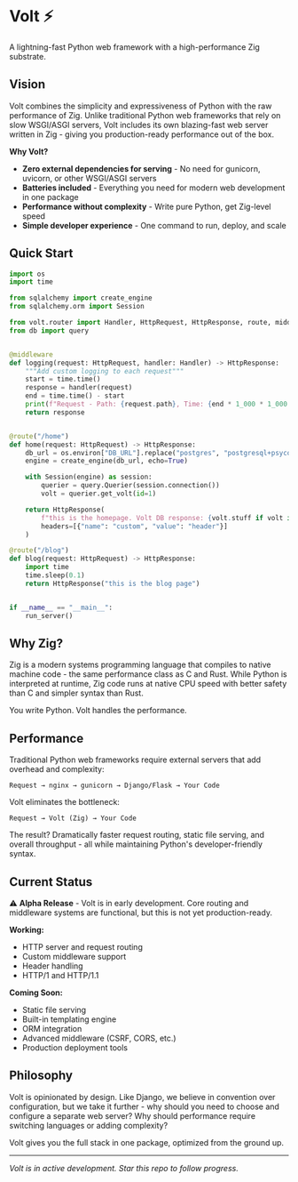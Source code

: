 # Volt ⚡

A lightning-fast Python web framework with a high-performance Zig substrate.

## Vision

Volt combines the simplicity and expressiveness of Python with the raw performance of Zig. Unlike traditional Python web frameworks that rely on slow WSGI/ASGI servers, Volt includes its own blazing-fast web server written in Zig - giving you production-ready performance out of the box.

**Why Volt?**
- **Zero external dependencies for serving** - No need for gunicorn, uvicorn, or other WSGI/ASGI servers
- **Batteries included** - Everything you need for modern web development in one package
- **Performance without complexity** - Write pure Python, get Zig-level speed
- **Simple developer experience** - One command to run, deploy, and scale

## Quick Start

```python
import os
import time

from sqlalchemy import create_engine
from sqlalchemy.orm import Session

from volt.router import Handler, HttpRequest, HttpResponse, route, middleware, run_server
from db import query


@middleware
def logging(request: HttpRequest, handler: Handler) -> HttpResponse:
    """Add custom logging to each request"""
    start = time.time()
    response = handler(request)
    end = time.time() - start
    print(f"Request - Path: {request.path}, Time: {end * 1_000 * 1_000 }μs")
    return response


@route("/home")
def home(request: HttpRequest) -> HttpResponse:
    db_url = os.environ["DB_URL"].replace("postgres", "postgresql+psycopg")
    engine = create_engine(db_url, echo=True)

    with Session(engine) as session:
        querier = query.Querier(session.connection())
        volt = querier.get_volt(id=1)

    return HttpResponse(
        f"this is the homepage. Volt DB response: {volt.stuff if volt is not None else 'None'}",
        headers=[{"name": "custom", "value": "header"}]
    )

@route("/blog")
def blog(request: HttpRequest) -> HttpResponse:
    import time
    time.sleep(0.1)
    return HttpResponse("this is the blog page")


if __name__ == "__main__":
    run_server()
```

## Why Zig?

Zig is a modern systems programming language that compiles to native machine code - the same performance class as C and Rust. While Python is interpreted at runtime, Zig code runs at native CPU speed with better safety than C and simpler syntax than Rust.

You write Python. Volt handles the performance.

## Performance

Traditional Python web frameworks require external servers that add overhead and complexity:
```
Request → nginx → gunicorn → Django/Flask → Your Code
```

Volt eliminates the bottleneck:
```
Request → Volt (Zig) → Your Code
```

The result? Dramatically faster request routing, static file serving, and overall throughput - all while maintaining Python's developer-friendly syntax.

## Current Status

⚠️ **Alpha Release** - Volt is in early development. Core routing and middleware systems are functional, but this is not yet production-ready.

**Working:**
- HTTP server and request routing
- Custom middleware support
- Header handling
- HTTP/1 and HTTP/1.1

**Coming Soon:**
- Static file serving
- Built-in templating engine
- ORM integration
- Advanced middleware (CSRF, CORS, etc.)
- Production deployment tools

## Philosophy

Volt is opinionated by design. Like Django, we believe in convention over configuration, but we take it further - why should you need to choose and configure a separate web server? Why should performance require switching languages or adding complexity?

Volt gives you the full stack in one package, optimized from the ground up.

---

*Volt is in active development. Star this repo to follow progress.*
